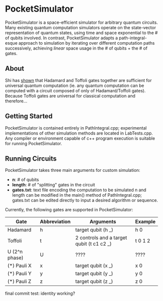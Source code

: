 # PocketSimulator
PocketSimulator is a space-efficient simulator for arbitrary quantum circuits. Many existing quantum computation simulators operate on the state-vector representation of quantum states, using time and space exponential to the # of qubits involved. In contrast, PocketSimulator adapts a path-integral-esque approach to simulation by iterating over different computation paths successively, achieving *linear* space usage in the # of qubits + the # of gates.
## About
Shi has [shown](https://arxiv.org/abs/quant-ph/0205115) that Hadamard and Toffoli gates together are sufficient for universal quantum computation (ie. any quantum computation can be computed with a circuit composed of only of Hadamard/Toffoli gates).
Because Toffoli gates are universal for classical computation and therefore...
## Getting Started
PocketSimulator is contained entirely in PathIntegral.cpp; experimental implementations of other simulation methods are located in LabTests.cpp. Any compiler or environment capable of c++ program execution is suitable for running PocketSimulator.
## Running Circuits
PocketSimulator takes three main arguments for custom simulation:
- **n**: # of qubits
- **length**: # of "splitting" gates in the circuit
- **gates.txt**: text file encoding the computation to be simulated
n and length can be modified in the main() method of PathIntegral.cpp; gates.txt can be edited directly to input a desired algorithm or sequence.

Currently, the following gates are supported in PocketSimulator:

Gate | Abbreviation | Arguments | Example
---|---|---|---
Hadamard | h | target qubit (h \_) | h 0
Toffoli | t | 2 controls and a target qubit (t c1 c2 \_) | t 0 1 2
U (2^n phase) | U | ???? | ????
(\*) Pauli X | x | target qubit (x \_) | x 0
(\*) Pauli Y | y | target qubit (y \_) | y 0
(\*) Pauli Z | z | target qubit (z \_) | z 0

final commit test: identity working?
